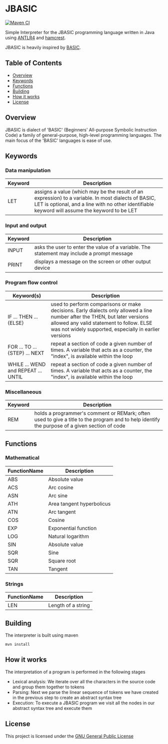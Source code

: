 # JBASIC

[![Maven CI](https://github.com/FrederikTobner/JBASIC/actions/workflows/maven.yml/badge.svg)](https://github.com/FrederikTobner/JBASIC/actions/workflows/maven.yml)

Simple Interpreter for the JBASIC programming language written in Java using [ANTLR4](https://www.antlr.org/)
and [hamcrest](http://hamcrest.org/JavaHamcrest/).

JBASIC is heavily inspired by [BASIC](https://en.wikipedia.org/wiki/BASIC).

## Table of Contents

* [Overview](#overview)
* [Keywords](#keywords)
* [Functions](#functions)
* [Building](#building)
* [How it works](#how-it-works)
* [License](#license)

## Overview

JBASIC is dialect of 'BASIC' (Beginners' All-purpose Symbolic Instruction Code) a family of general-purpose, high-level programming languages.
The main focus of the 'BASIC' languages is ease of use.

## Keywords

### Data manipulation

| Keyword | Description                                                                                                                                                                                           |
|---------|-------------------------------------------------------------------------------------------------------------------------------------------------------------------------------------------------------|
| LET     | assigns a value (which may be the result of an expression) to a variable. In most dialects of BASIC, LET is optional, and a line with no other identifiable keyword will assume the keyword to be LET |

### Input and output

| Keyword | Description                                                                                |
|---------|--------------------------------------------------------------------------------------------|
| INPUT   | asks the user to enter the value of a variable. The statement may include a prompt message |
| PRINT   | displays a message on the screen or other output device                                    |

### Program flow control

| Keyword(s)                          | Description                                                                                                                                                                                                                      |
|-------------------------------------|----------------------------------------------------------------------------------------------------------------------------------------------------------------------------------------------------------------------------------|
| IF ... THEN ... {ELSE}              | used to perform comparisons or make decisions. Early dialects only allowed a line number after the THEN, but later versions allowed any valid statement to follow. ELSE was not widely supported, especially in earlier versions |
| FOR ... TO ... {STEP} ... NEXT      | repeat a section of code a given number of times. A variable that acts as a counter, the "index", is available within the loop                                                                                                   |
| WHILE ... WEND and REPEAT ... UNTIL | repeat a section of code a given number of times. A variable that acts as a counter, the "index", is available within the loop                                                                                                   |

### Miscellaneous

| Keyword | Description                                                                                                                                   |
|---------|-----------------------------------------------------------------------------------------------------------------------------------------------|
| REM     | holds a programmer's comment or REMark; often used to give a title to the program and to help identify the purpose of a given section of code |

## Functions

### Mathematical

| FunctionName | Description               |
|--------------|---------------------------|
| ABS          | Absolute value            |
| ACS          | Arc cosine                |
| ASN          | Arc sine                  |
| ATH          | Area tangent hyperbolicus |
| ATN          | Arc tangent               |
| COS          | Cosine                    |
| EXP          | Exponential function      |
| LOG          | Natural logarithm         |
| SIN          | Absolute value            |
| SQR          | Sine                      |
| SQR          | Square root               |
| TAN          | Tangent                   |

### Strings

| FunctionName | Description        |
|--------------|--------------------|
| LEN          | Length of a string |

## Building

The interpreter is built using maven

    mvn install

## How it works

The interpretation of a program is performed in the following stages

* Lexical analysis: We iterate over all the characters in the source code and group them together to tokens
* Parsing: Next we parse the linear sequence of tokens we have created in the previous step to create an abstract syntax tree
* Execution: To execute a JBASIC program we visit all the nodes in our abstract syntax tree and execute them

## License

This project is licensed under the [GNU General Public License](LICENSE)
